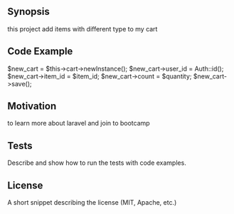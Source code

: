 ## Synopsis

this project add items with different type to my cart

## Code Example

 $new_cart = $this->cart->newInstance();
            $new_cart->user_id = Auth::id();
            $new_cart->item_id = $item_id;
            $new_cart->count = $quantity;
            $new_cart->save();

## Motivation

to learn more about laravel and join to bootcamp


## Tests

Describe and show how to run the tests with code examples.


## License

A short snippet describing the license (MIT, Apache, etc.)

